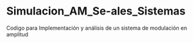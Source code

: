 # Simulacion_AM_Se-ales_Sistemas
Codigo para Implementación y análisis de un sistema de modulación en amplitud

